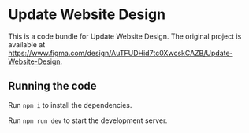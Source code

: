 
  # Update Website Design

  This is a code bundle for Update Website Design. The original project is available at https://www.figma.com/design/AuTFUDHid7tc0XwcskCAZB/Update-Website-Design.

  ## Running the code

  Run `npm i` to install the dependencies.

  Run `npm run dev` to start the development server.
  
